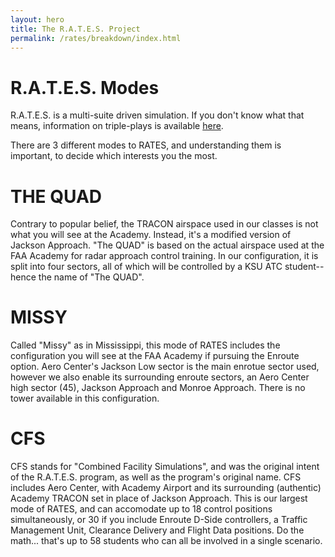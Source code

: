 ```yaml
---
layout: hero
title: The R.A.T.E.S. Project
permalink: /rates/breakdown/index.html
---
```

# R.A.T.E.S. Modes
 
R.A.T.E.S. is a multi-suite driven simulation. If you don't know what that means, information on triple-plays is available [here](/tripleplay/).

There are 3 different modes to RATES, and understanding them is important, to decide which interests you the most.

# THE QUAD

Contrary to popular belief, the TRACON airspace used in our classes is not what you will see at the Academy. Instead, it's a modified version of Jackson Approach. "The QUAD" is based on the actual airspace used at the FAA Academy for radar approach control training. In our configuration, it is split into four sectors, all of which will be controlled by a KSU ATC student-- hence the name of "The QUAD".

# MISSY

Called "Missy" as in Mississippi, this mode of RATES includes the configuration you will see at the FAA Academy if pursuing the Enroute option. Aero Center's Jackson Low sector is the main enrotue sector used, however we also enable its surrounding enroute sectors, an Aero Center high sector (45), Jackson Approach and Monroe Approach. There is no tower available in this configuration.

# CFS

CFS stands for "Combined Facility Simulations", and was the original intent of the R.A.T.E.S. program, as well as the program's original name. CFS includes Aero Center, with Academy Airport and its surrounding (authentic) Academy TRACON set in place of Jackson Approach. This is our largest mode of RATES, and can accomodate up to 18 control positions simultaneously, or 30 if you include Enroute D-Side controllers, a Traffic Management Unit, Clearance Delivery and Flight Data positions. Do the math... that's up to 58 students who can all be involved in a single scenario.